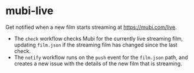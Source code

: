 # mubi-live

Get notified when a new film starts streaming at https://mubi.com/live.

- The `check` workflow checks Mubi for the currently live streaming film, updating `film.json` if the streaming film has changed since the last check.
- The `notify` workflow runs on the `push` event for the `film.json` path, and creates a new issue with the details of the new film that is streaming.
